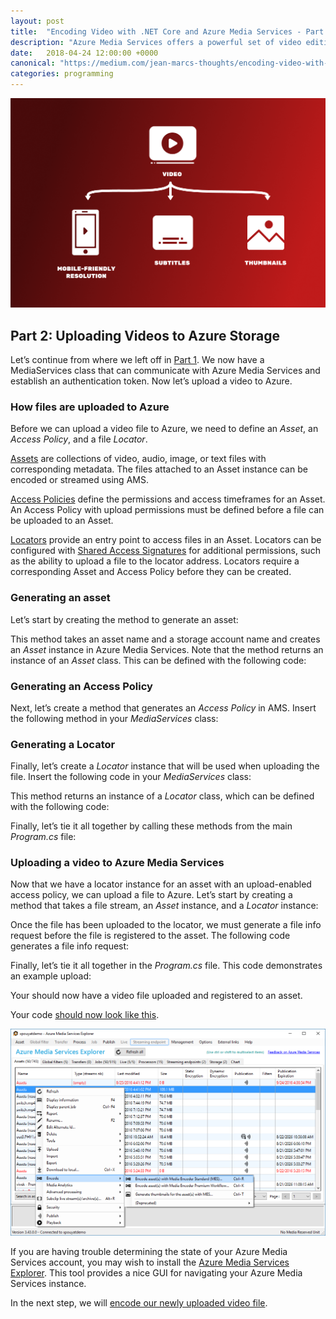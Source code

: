 ```yaml
---
layout: post
title:  "Encoding Video with .NET Core and Azure Media Services - Part 2"
description: "Azure Media Services offers a powerful set of video editing and delivery tools, but there is no official library for .NET Core. In this tutorial, I demonstrate how to build a basic REST client to upload and encode video with Azure"
date:   2018-04-24 12:00:00 +0000
canonical: "https://medium.com/jean-marcs-thoughts/encoding-video-with-net-core-and-azure-media-services-part-2-b19e6de42b60"
categories: programming
---
```


![1](/assets/encoding-video-with-net-core/1.png)

## Part 2: Uploading Videos to Azure Storage

Let’s continue from where we left off in [Part 1](/programming/2018/04/23/encoding-video-with-net-core-and-azure.html). We now have a MediaServices class that can communicate with Azure Media Services and establish an authentication token. Now let’s upload a video to Azure.

### How files are uploaded to Azure

Before we can upload a video file to Azure, we need to define an *Asset*, an *Access Policy*, and a file *Locator*.

[Assets](https://docs.microsoft.com/en-us/rest/api/media/operations/asset) are collections of video, audio, image, or text files with corresponding metadata. The files attached to an Asset instance can be encoded or streamed using AMS.

[Access Policies](https://docs.microsoft.com/en-us/rest/api/media/operations/accesspolicy) define the permissions and access timeframes for an Asset. An Access Policy with upload permissions must be defined before a file can be uploaded to an Asset.

[Locators](https://docs.microsoft.com/en-us/rest/api/media/operations/locator) provide an entry point to access files in an Asset. Locators can be configured with [Shared Access Signatures](https://docs.microsoft.com/en-us/rest/api/storageservices/Delegating-Access-with-a-Shared-Access-Signature?redirectedfrom=MSDN) for additional permissions, such as the ability to upload a file to the locator address. Locators require a corresponding Asset and Access Policy before they can be created.

### Generating an asset

Let’s start by creating the method to generate an asset:

<script src="https://gist.github.com/jskopek/99d2b564e74d7a429d4e0213c5a6d900.js"></script>

This method takes an asset name and a storage account name and creates an *Asset* instance in Azure Media Services. Note that the method returns an instance of an *Asset* class. This can be defined with the following code:

<script src="https://gist.github.com/jskopek/68891100d22348452b466ff707713446.js"></script>

### Generating an Access Policy

Next, let’s create a method that generates an *Access Policy* in AMS. Insert the following method in your *MediaServices* class:

<script src="https://gist.github.com/jskopek/db2aeac10475f9e4aeb394fcfc193f4d.js"></script>

### Generating a Locator

Finally, let’s create a *Locator* instance that will be used when uploading the file. Insert the following code in your *MediaServices* class:

<script src="https://gist.github.com/jskopek/0ec39f7463ecc2ff94dc0858003e29c3.js"></script>

This method returns an instance of a *Locator* class, which can be defined with the following code:

<script src="https://gist.github.com/jskopek/6adf87d713e617ffd1fc7613c56ce5ce.js"></script>

Finally, let’s tie it all together by calling these methods from the main *Program.cs* file:

<script src="https://gist.github.com/jskopek/ca14982b8ff70e28193a1468db08941f.js"></script>

### Uploading a video to Azure Media Services

Now that we have a locator instance for an asset with an upload-enabled access policy, we can upload a file to Azure. Let’s start by creating a method that takes a file stream, an *Asset* instance, and a *Locator* instance:

<script src="https://gist.github.com/jskopek/4df895c07f8f262c773c9935a2c29f48.js"></script>

Once the file has been uploaded to the locator, we must generate a file info request before the file is registered to the asset. The following code generates a file info request:

<script src="https://gist.github.com/jskopek/d314e1af1f1a5006e9369654a0779c3b.js"></script>

Finally, let’s tie it all together in the *Program.cs* file. This code demonstrates an example upload:

<script src="https://gist.github.com/jskopek/1298d3d86a7947407bb1761dd63be037.js"></script>

Your should now have a video file uploaded and registered to an asset.

Your code [should now look like this](https://github.com/jskopek/AzureMediaServicesEncoderNetCore/tree/467fed0a3f35d7b159acd51f4994ad79e0dbba1e).

![4](/assets/encoding-video-with-net-core/4.png)

If you are having trouble determining the state of your Azure Media Services account, you may wish to install the [Azure Media Services Explorer](https://github.com/Azure/Azure-Media-Services-Explorer). This tool provides a nice GUI for navigating your Azure Media Services instance.

In the next step, we will [encode our newly uploaded video file](/programming/2018/05/08/encoding-video-with-net-core-and-azure-media-services-part-3.html).
